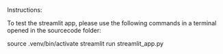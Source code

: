 Instructions:

To test the streamlit app, please use the following commands in a terminal opened in the sourcecode folder:

source .venv/bin/activate
streamlit run streamlit_app.py
